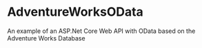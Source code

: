 # AdventureWorksOData
An example of an ASP.Net Core Web API with OData based on the Adventure Works Database
